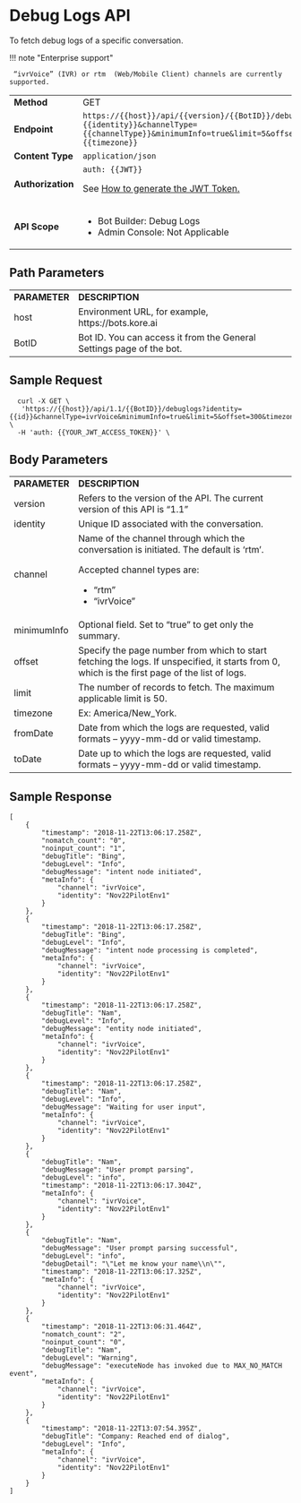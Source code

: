 # **Debug Logs API**

To fetch debug logs of a specific conversation.


!!! note "Enterprise support"

     “ivrVoice” (IVR) or rtm  (Web/Mobile Client) channels are currently supported.

<table>
  <tr>
   <td><strong>Method</strong>
   </td>
   <td>GET
   </td>
  </tr>
  <tr>
   <td><strong>Endpoint</strong>
   </td>
   <td><code>https://{{host}}/api/{{version}/{{BotID}}/debuglogs?identity={{identity}}&channelType={{channelType}}&minimumInfo=true&limit=5&offset=300&timezone={{timezone}}</code>
   </td>
  </tr>
  <tr>
   <td><strong>Content Type</strong>
   </td>
   <td><code>application/json</code>
   </td>
  </tr>
  <tr>
   <td><strong>Authorization</strong>
   </td>
   <td><code>auth: {{JWT}}</code>
<p>
See <a href="https://developer.kore.ai/docs/bots/api-guide/apis/#Generating_the_JWT_Token">How to generate the JWT Token.</a>
   </td>
  </tr>
  <tr>
   <td><strong>API Scope</strong>
   </td>
   <td>
<ul>

<li>Bot Builder: Debug Logs

<li>Admin Console: Not Applicable
</li>
</ul>
   </td>
  </tr>
</table>





## Path Parameters


<table>
  <tr>
   <td><strong>PARAMETER</strong>
   </td>
   <td><strong>DESCRIPTION</strong>
   </td>
  </tr>
  <tr>
   <td>host
   </td>
   <td>Environment URL, for example, https://bots.kore.ai
   </td>
  </tr>
  <tr>
   <td>BotID
   </td>
   <td>Bot ID. You can access it from the General Settings page of the bot.
   </td>
  </tr>
</table>





## Sample Request


```
  curl -X GET \
   'https://{{host}}/api/1.1/{{BotID}}/debuglogs?identity={{id}}&channelType=ivrVoice&minimumInfo=true&limit=5&offset=300&timezone=America/New_York' \  
  -H 'auth: {{YOUR_JWT_ACCESS_TOKEN}}' \
```

## Body Parameters


<table>
  <tr>
   <td><strong>PARAMETER</strong>
   </td>
   <td><strong>DESCRIPTION</strong>
   </td>
  </tr>
  <tr>
   <td>version
   </td>
   <td>Refers to the version of the API. The current version of this API is “1.1”
   </td>
  </tr>
  <tr>
   <td>identity
   </td>
   <td>Unique ID associated with the conversation.
   </td>
  </tr>
  <tr>
   <td>channel
   </td>
   <td>Name of the channel through which the conversation is initiated. The default is ‘rtm’.
<p>
Accepted channel types are:
<ul>

<li>“rtm”

<li>“ivrVoice”
</li>
</ul>
   </td>
  </tr>
  <tr>
   <td>minimumInfo
   </td>
   <td>Optional field. Set to “true” to get only the summary.
   </td>
  </tr>
  <tr>
   <td>offset
   </td>
   <td>Specify the page number from which to start fetching the logs. If unspecified, it starts from 0, which is the first page of the list of logs.
   </td>
  </tr>
  <tr>
   <td>limit
   </td>
   <td>The number of records to fetch. The maximum applicable limit is 50.
   </td>
  </tr>
  <tr>
   <td>timezone
   </td>
   <td>Ex: America/New_York.
   </td>
  </tr>
  <tr>
   <td>fromDate
   </td>
   <td>Date from which the logs are requested, valid formats – yyyy-mm-dd or valid timestamp.
   </td>
  </tr>
  <tr>
   <td>toDate
   </td>
   <td>Date up to which the logs are requested, valid formats – yyyy-mm-dd or valid timestamp.
   </td>
  </tr>
</table>





## Sample Response
```
[
    {
        "timestamp": "2018-11-22T13:06:17.258Z",
        "nomatch_count": "0",
        "noinput_count": "1",
        "debugTitle": "Bing",
        "debugLevel": "Info",
        "debugMessage": "intent node initiated",
        "metaInfo": {
            "channel": "ivrVoice",
            "identity": "Nov22PilotEnv1"
        }
    },
    {
        "timestamp": "2018-11-22T13:06:17.258Z",
        "debugTitle": "Bing",
        "debugLevel": "Info",
        "debugMessage": "intent node processing is completed",
        "metaInfo": {
            "channel": "ivrVoice",
            "identity": "Nov22PilotEnv1"
        }
    },
    {
        "timestamp": "2018-11-22T13:06:17.258Z",
        "debugTitle": "Nam",
        "debugLevel": "Info",
        "debugMessage": "entity node initiated",
        "metaInfo": {
            "channel": "ivrVoice",
            "identity": "Nov22PilotEnv1"
        }
    },
    {
        "timestamp": "2018-11-22T13:06:17.258Z",
        "debugTitle": "Nam",
        "debugLevel": "Info",
        "debugMessage": "Waiting for user input",
        "metaInfo": {
            "channel": "ivrVoice",
            "identity": "Nov22PilotEnv1"
        }
    },
    {
        "debugTitle": "Nam",
        "debugMessage": "User prompt parsing",
        "debugLevel": "info",
        "timestamp": "2018-11-22T13:06:17.304Z",
        "metaInfo": {
            "channel": "ivrVoice",
            "identity": "Nov22PilotEnv1"
        }
    },
    {
        "debugTitle": "Nam",
        "debugMessage": "User prompt parsing successful",
        "debugLevel": "info",
        "debugDetail": "\"Let me know your name\\n\"",
        "timestamp": "2018-11-22T13:06:17.325Z",
        "metaInfo": {
            "channel": "ivrVoice",
            "identity": "Nov22PilotEnv1"
        }
    },
    {
        "timestamp": "2018-11-22T13:06:31.464Z",
        "nomatch_count": "2",
        "noinput_count": "0",
        "debugTitle": "Nam",
        "debugLevel": "Warning",
        "debugMessage": "executeNode has invoked due to MAX_NO_MATCH event",
        "metaInfo": {
            "channel": "ivrVoice",
            "identity": "Nov22PilotEnv1"
        }
    },
    {
        "timestamp": "2018-11-22T13:07:54.395Z",
        "debugTitle": "Company: Reached end of dialog",
        "debugLevel": "Info",
        "metaInfo": {
            "channel": "ivrVoice",
            "identity": "Nov22PilotEnv1"
        }
    }
]

```
